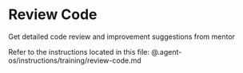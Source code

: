 # Review Code

Get detailed code review and improvement suggestions from mentor

Refer to the instructions located in this file:
@.agent-os/instructions/training/review-code.md